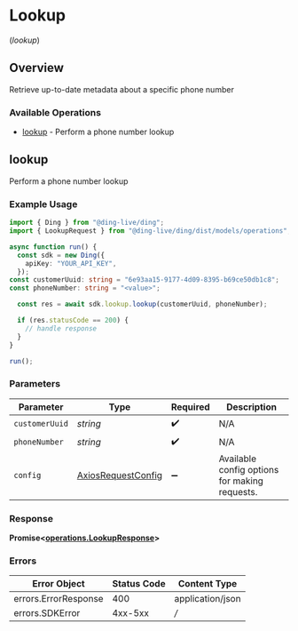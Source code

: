 # Lookup
(*lookup*)

## Overview

Retrieve up-to-date metadata about a specific phone number

### Available Operations

* [lookup](#lookup) - Perform a phone number lookup

## lookup

Perform a phone number lookup

### Example Usage

```typescript
import { Ding } from "@ding-live/ding";
import { LookupRequest } from "@ding-live/ding/dist/models/operations";

async function run() {
  const sdk = new Ding({
    apiKey: "YOUR_API_KEY",
  });
const customerUuid: string = "6e93aa15-9177-4d09-8395-b69ce50db1c8";
const phoneNumber: string = "<value>";

  const res = await sdk.lookup.lookup(customerUuid, phoneNumber);

  if (res.statusCode == 200) {
    // handle response
  }
}

run();
```

### Parameters

| Parameter                                                    | Type                                                         | Required                                                     | Description                                                  |
| ------------------------------------------------------------ | ------------------------------------------------------------ | ------------------------------------------------------------ | ------------------------------------------------------------ |
| `customerUuid`                                               | *string*                                                     | :heavy_check_mark:                                           | N/A                                                          |
| `phoneNumber`                                                | *string*                                                     | :heavy_check_mark:                                           | N/A                                                          |
| `config`                                                     | [AxiosRequestConfig](https://axios-http.com/docs/req_config) | :heavy_minus_sign:                                           | Available config options for making requests.                |


### Response

**Promise<[operations.LookupResponse](../../models/operations/lookupresponse.md)>**
### Errors

| Error Object         | Status Code          | Content Type         |
| -------------------- | -------------------- | -------------------- |
| errors.ErrorResponse | 400                  | application/json     |
| errors.SDKError      | 4xx-5xx              | */*                  |
